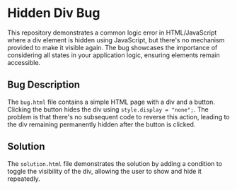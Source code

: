 # Hidden Div Bug

This repository demonstrates a common logic error in HTML/JavaScript where a div element is hidden using JavaScript, but there's no mechanism provided to make it visible again. The bug showcases the importance of considering all states in your application logic, ensuring elements remain accessible.

## Bug Description
The `bug.html` file contains a simple HTML page with a div and a button. Clicking the button hides the div using `style.display = "none";`.  The problem is that there's no subsequent code to reverse this action, leading to the div remaining permanently hidden after the button is clicked.

## Solution
The `solution.html` file demonstrates the solution by adding a condition to toggle the visibility of the div, allowing the user to show and hide it repeatedly.
